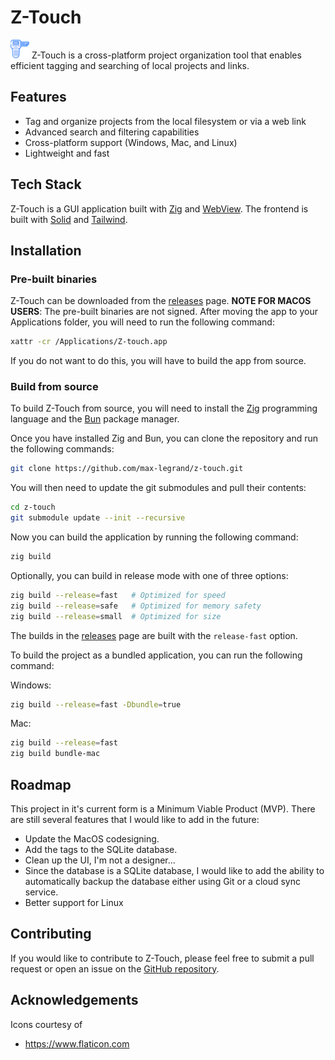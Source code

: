 # Z-Touch
<img src="src/resources/icon.png" width="30"/> Z-Touch is a cross-platform project organization tool that enables efficient tagging and searching of local projects and links.

## Features
- Tag and organize projects from the local filesystem or via a web link
- Advanced search and filtering capabilities
- Cross-platform support (Windows, Mac, and Linux)
- Lightweight and fast

## Tech Stack
Z-Touch is a GUI application built with [Zig](https://github.com/ziglang/zig) and [WebView](https://github.com/thechampagne/webview-zig).
The frontend is built with [Solid](https://www.solidjs.com/) and [Tailwind](https://tailwindcss.com/).

## Installation
### Pre-built binaries
Z-Touch can be downloaded from the [releases](https://github.com/max-legrand/z-touch/releases) page.
**NOTE FOR MACOS USERS**: The pre-built binaries are not signed. After moving the app to your Applications folder, you will need to run the following command:
```bash
xattr -cr /Applications/Z-touch.app
```
If you do not want to do this, you will have to build the app from source.

### Build from source
To build Z-Touch from source, you will need to install the [Zig](https://ziglang.org/) programming language and the [Bun](https://bun.sh/) package manager.

Once you have installed Zig and Bun, you can clone the repository and run the following commands:

```bash
git clone https://github.com/max-legrand/z-touch.git
```

You will then need to update the git submodules and pull their contents:

```bash
cd z-touch
git submodule update --init --recursive
```

Now you can build the application by running the following command:

```bash
zig build
```

Optionally, you can build in release mode with one of three options:

```bash
zig build --release=fast   # Optimized for speed
zig build --release=safe   # Optimized for memory safety
zig build --release=small  # Optimized for size
```

The builds in the [releases](https://github.com/max-legrand/z-touch/releases) page are built with the `release-fast` option.

To build the project as a bundled application, you can run the following command:

Windows:
```bash
zig build --release=fast -Dbundle=true
```

Mac:
```bash
zig build --release=fast
zig build bundle-mac
```

## Roadmap
This project in it's current form is a Minimum Viable Product (MVP). There are still several features that I would like to add in the future:
- Update the MacOS codesigning.
- Add the tags to the SQLite database.
- Clean up the UI, I'm not a designer...
- Since the database is a SQLite database, I would like to add the ability to automatically backup the database either using Git or a cloud sync service.
- Better support for Linux

## Contributing
If you would like to contribute to Z-Touch, please feel free to submit a pull request or open an issue on the [GitHub repository](https://github.com/max-legrand/z-touch).

## Acknowledgements
Icons courtesy of
- https://www.flaticon.com


